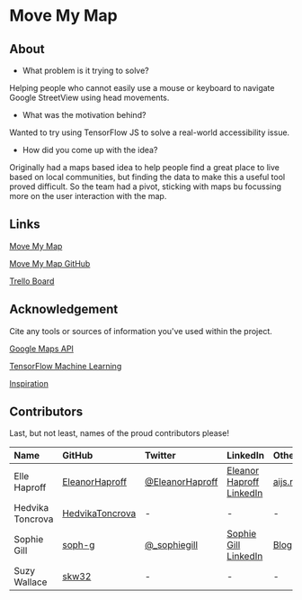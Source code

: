 # Move My Map

## About

- What problem is it trying to solve?

Helping people who cannot easily use a mouse or keyboard to navigate Google StreetView using head movements.

- What was the motivation behind?

Wanted to try using TensorFlow JS to solve a real-world accessibility issue.

- How did you come up with the idea?

 Originally had a maps based idea to help people find a great place to live based on local communities, but finding the data to make this a useful tool proved difficult. So the team had a pivot, sticking with maps bu focussing more on the user interaction with the map.


## Links

[Move My Map](https://movemymap.github.io/)

[Move My Map GitHub](https://github.com/movemymap/movemymap.github.io)

[Trello Board](https://trello.com/b/OsAIhFha/move-my-map)


## Acknowledgement

Cite any tools or sources of information you've used within the project.

[Google Maps API](https://developers.google.com/maps/documentation/)

[TensorFlow Machine Learning](https://www.tensorflow.org/)

[Inspiration](https://codepen.io/labofoz/full/WKRZZq)

## Contributors

Last, but not least, names of the proud contributors please!

| Name | GitHub | Twitter | LinkedIn | Other |
| :--- | :--- | :--- | :--- | :--- |
| Elle Haproff | [EleanorHaproff](https://github.com/EleanorHaproff) | [@EleanorHaproff](https://twitter.com/EleanorHaproff) | [Eleanor Haproff LinkedIn](https://www.linkedin.com/in/eleanorhaproff/) | [aijs.rocks](https://aijs.rocks/) |
| Hedvika Toncrova | [HedvikaToncrova](https://github.com/HedvikaToncrova) | - | - | - |
| Sophie Gill | [soph-g](https://github.com/soph-g) | [@_sophiegill](https://twitter.com/_sophiegill) | [Sophie Gill LinkedIn](https://www.linkedin.com/in/sophie-gill-1a893110/) | [Blog](https://wordpress.com/view/sophgill.wordpress.com) |
| Suzy Wallace | [skw32](https://github.com/skw32) | - | - | - |
